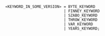 <!-- This file is generated automatically by infrastructure scripts. Please don't edit by hand. -->

```{ .ebnf .slang-ebnf #KEYWORD_IN_SOME_VERSION }
«KEYWORD_IN_SOME_VERSION» = BYTE_KEYWORD
                          | FINNEY_KEYWORD
                          | SZABO_KEYWORD
                          | THROW_KEYWORD
                          | VAR_KEYWORD
                          | YEARS_KEYWORD;
```
